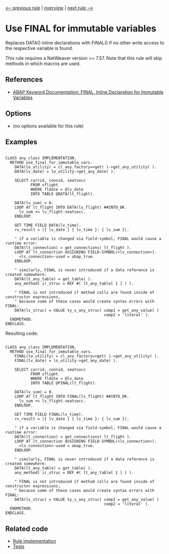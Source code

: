 [<-- previous rule](ImplicitTypeRule.md) | [overview](../rules.md) | [next rule -->](EscapeCharForParametersRule.md)

# Use FINAL for immutable variables

Replaces DATA\(\) inline declarations with FINAL\(\) if no other write access to the respective variable is found.

This rule requires a NetWeaver version >= 7.57. Note that this rule will skip methods in which macros are used.

## References

* [ABAP Keyword Documentation: FINAL, Inline Declaration for Immutable Variables](https://help.sap.com/doc/abapdocu_latest_index_htm/latest/en-US/index.htm?file=abenfinal_inline.htm)

## Options

* \(no options available for this rule\)

## Examples


```ABAP

CLASS any_class IMPLEMENTATION.
  METHOD use_final_for_immutable_vars.
    DATA(lo_utility) = cl_any_factory=>get( )->get_any_utility( ).
    DATA(lv_date) = lo_utility->get_any_date( ).

    SELECT carrid, connid, seatsocc
           FROM sflight
           WHERE fldate = @lv_date
           INTO TABLE @DATA(lt_flight).

    DATA(lv_sum) = 0.
    LOOP AT lt_flight INTO DATA(ls_flight) ##INTO_OK.
      lv_sum += ls_flight-seatsocc.
    ENDLOOP.

    GET TIME FIELD DATA(lv_time).
    rv_result = |{ lv_date } { lv_time }: { lv_sum }|.

    " if a variable is changed via field-symbol, FINAL would cause a runtime error:
    DATA(lt_connection) = get_connections( lt_flight ).
    LOOP AT lt_connection ASSIGNING FIELD-SYMBOL(<ls_connection>).
      <ls_connection>-used = abap_true.
    ENDLOOP.

    " similarly, FINAL is never introduced if a data reference is created somewhere:
    DATA(lt_any_table) = get_table( ).
    any_method( ir_struc = REF #( lt_any_table[ 1 ] ) ).

    " FINAL is not introduced if method calls are found inside of constructor expressions,
    " because some of these cases would create syntax errors with FINAL:
    DATA(ls_struc) = VALUE ty_s_any_struc( comp1 = get_any_value( )
                                           comp2 = 'literal' ).
  ENDMETHOD.
ENDCLASS.
```

Resulting code:

```ABAP

CLASS any_class IMPLEMENTATION.
  METHOD use_final_for_immutable_vars.
    FINAL(lo_utility) = cl_any_factory=>get( )->get_any_utility( ).
    FINAL(lv_date) = lo_utility->get_any_date( ).

    SELECT carrid, connid, seatsocc
           FROM sflight
           WHERE fldate = @lv_date
           INTO TABLE @FINAL(lt_flight).

    DATA(lv_sum) = 0.
    LOOP AT lt_flight INTO FINAL(ls_flight) ##INTO_OK.
      lv_sum += ls_flight-seatsocc.
    ENDLOOP.

    GET TIME FIELD FINAL(lv_time).
    rv_result = |{ lv_date } { lv_time }: { lv_sum }|.

    " if a variable is changed via field-symbol, FINAL would cause a runtime error:
    DATA(lt_connection) = get_connections( lt_flight ).
    LOOP AT lt_connection ASSIGNING FIELD-SYMBOL(<ls_connection>).
      <ls_connection>-used = abap_true.
    ENDLOOP.

    " similarly, FINAL is never introduced if a data reference is created somewhere:
    DATA(lt_any_table) = get_table( ).
    any_method( ir_struc = REF #( lt_any_table[ 1 ] ) ).

    " FINAL is not introduced if method calls are found inside of constructor expressions,
    " because some of these cases would create syntax errors with FINAL:
    DATA(ls_struc) = VALUE ty_s_any_struc( comp1 = get_any_value( )
                                           comp2 = 'literal' ).
  ENDMETHOD.
ENDCLASS.
```

## Related code

* [Rule implementation](../../com.sap.adt.abapcleaner/src/com/sap/adt/abapcleaner/rules/declarations/FinalVariableRule.java)
* [Tests](../../test/com.sap.adt.abapcleaner.test/src/com/sap/adt/abapcleaner/rules/declarations/FinalVariableTest.java)

